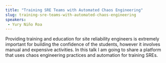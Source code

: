 ```yaml
---
title: "Training SRE Teams with Automated Chaos Engineering"
slug: training-sre-teams-with-automated-chaos-engineering
speakers:
 - Yury Niño Roa
---
```


Providing training and education for site reliability engineers is extremely important for building the confidence of the students, however it involves manual and expensive activities. In this talk I am going to share a platform that uses chaos engineering practices and automation for training SREs.